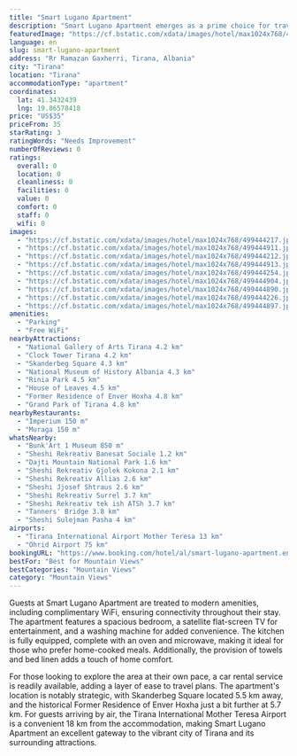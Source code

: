 ```yaml
---
title: "Smart Lugano Apartment"
description: "Smart Lugano Apartment emerges as a prime choice for travelers seeking a blend of comfort and convenience in the heart of Tirana."
featuredImage: "https://cf.bstatic.com/xdata/images/hotel/max1024x768/499444217.jpg?k=2a8eed3206b1b4112f0f0eef7af73f3f54a714f634f2ec0e8941d587d2cd9be1&o=&hp=1"
language: en
slug: smart-lugano-apartment
address: "Rr Ramazan Gaxherri, Tirana, Albania"
city: "Tirana"
location: "Tirana"
accommodationType: "apartment"
coordinates:
  lat: 41.3432439
  lng: 19.86578418
price: "US$35"
priceFrom: 35
starRating: 3
ratingWords: "Needs Improvement"
numberOfReviews: 0
ratings:
  overall: 0
  location: 0
  cleanliness: 0
  facilities: 0
  value: 0
  comfort: 0
  staff: 0
  wifi: 0
images:
  - "https://cf.bstatic.com/xdata/images/hotel/max1024x768/499444217.jpg?k=2a8eed3206b1b4112f0f0eef7af73f3f54a714f634f2ec0e8941d587d2cd9be1&o=&hp=1"
  - "https://cf.bstatic.com/xdata/images/hotel/max1024x768/499444911.jpg?k=b4fe43aaca85fb6a93e2c4e964500edb6d350018ba5b8058677a50b8dd0d9169&o=&hp=1"
  - "https://cf.bstatic.com/xdata/images/hotel/max1024x768/499444212.jpg?k=1eeb4c23bd66a01caf713b8c2cd45d56d2e81690c9be537c1ddb92e996a54027&o=&hp=1"
  - "https://cf.bstatic.com/xdata/images/hotel/max1024x768/499444913.jpg?k=5b4b0b80c83b8af5bf5c9343da8f76f8eea7e999ac18e69bad84b28c40e36428&o=&hp=1"
  - "https://cf.bstatic.com/xdata/images/hotel/max1024x768/499444254.jpg?k=55ab5aeb5285837637acadc30c3bcf126f807c60850af47f65cda4131de5bc28&o=&hp=1"
  - "https://cf.bstatic.com/xdata/images/hotel/max1024x768/499444904.jpg?k=40eef993001f66d5dcc475619ecb1bc5529728886091c8eedd52e7838e4079c0&o=&hp=1"
  - "https://cf.bstatic.com/xdata/images/hotel/max1024x768/499444890.jpg?k=99a71c28c286cfb2afdf5b7a58dd2eae6b4b97dfff0669874613431c2d848313&o=&hp=1"
  - "https://cf.bstatic.com/xdata/images/hotel/max1024x768/499444226.jpg?k=3843e3003d7d83e33dfb3e5e964ccb0efbe53c361b003787642c2f589bffd76e&o=&hp=1"
  - "https://cf.bstatic.com/xdata/images/hotel/max1024x768/499444897.jpg?k=2025a81c2495dffad9c9e8edc6e2c8e3d78af84c44008f1a118ad6826113e468&o=&hp=1"
amenities:
  - "Parking"
  - "Free WiFi"
nearbyAttractions:
  - "National Gallery of Arts Tirana 4.2 km"
  - "Clock Tower Tirana 4.2 km"
  - "Skanderbeg Square 4.3 km"
  - "National Museum of History Albania 4.3 km"
  - "Rinia Park 4.5 km"
  - "House of Leaves 4.5 km"
  - "Former Residence of Enver Hoxha 4.8 km"
  - "Grand Park of Tirana 4.8 km"
nearbyRestaurants:
  - "Imperium 150 m"
  - "Muraga 150 m"
whatsNearby:
  - "Bunk'Art 1 Museum 850 m"
  - "Sheshi Rekreativ Banesat Sociale 1.2 km"
  - "Dajti Mountain National Park 1.6 km"
  - "Sheshi Rekreativ Gjolek Kokona 2.1 km"
  - "Sheshi Rekreativ Allias 2.6 km"
  - "Sheshi Jjosef Shtraus 2.6 km"
  - "Sheshi Rekreativ Surrel 3.7 km"
  - "Sheshi Rekreativ tek ish ATSh 3.7 km"
  - "Tanners' Bridge 3.8 km"
  - "Sheshi Sulejman Pasha 4 km"
airports:
  - "Tirana International Airport Mother Teresa 13 km"
  - "Ohrid Airport 75 km"
bookingURL: "https://www.booking.com/hotel/al/smart-lugano-apartment.en-gb.html?aid=8035640"
bestFor: "Best for Mountain Views"
bestCategories: "Mountain Views"
category: "Mountain Views"
---
```


Guests at Smart Lugano Apartment are treated to modern amenities, including complimentary WiFi, ensuring connectivity throughout their stay. The apartment features a spacious bedroom, a satellite flat-screen TV for entertainment, and a washing machine for added convenience. The kitchen is fully equipped, complete with an oven and microwave, making it ideal for those who prefer home-cooked meals. Additionally, the provision of towels and bed linen adds a touch of home comfort.

For those looking to explore the area at their own pace, a car rental service is readily available, adding a layer of ease to travel plans. The apartment's location is notably strategic, with Skanderbeg Square located 5.5 km away, and the historical Former Residence of Enver Hoxha just a bit further at 5.7 km. For guests arriving by air, the Tirana International Mother Teresa Airport is a convenient 18 km from the accommodation, making Smart Lugano Apartment an excellent gateway to the vibrant city of Tirana and its surrounding attractions.